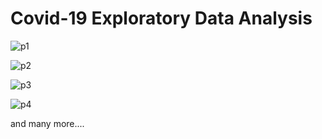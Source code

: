 # Covid-19 Exploratory Data Analysis
![p1](https://user-images.githubusercontent.com/74177895/145687768-97053957-d6da-4011-8df0-7b3c74181c18.JPG)


![p2](https://user-images.githubusercontent.com/74177895/145687778-c5f501e4-16db-4bee-a6b4-feb479a51fb7.JPG)


![p3](https://user-images.githubusercontent.com/74177895/145687784-25b57562-31f9-4d26-8713-808d8f9cb578.JPG)


![p4](https://user-images.githubusercontent.com/74177895/145687790-a875e3f1-0ffd-4baf-b5df-edda8c6c5a47.JPG)

and many more....
